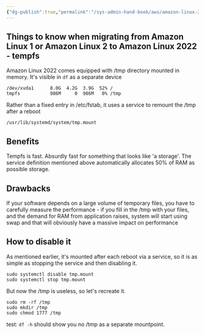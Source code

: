 ```yaml
---
{"dg-publish":true,"permalink":"/sys-admin-hand-book/aws/amazon-linux-2022-2023-tempfs-configuration/","title":"Amazon Linux 2022, 2023 tempfs configuration","tags":["aws","ec2","Linux","AmazonLinux2023","AmazonLinux2022"]}
---
```



## Things to know when migrating from Amazon Linux 1 or Amazon Linux 2 to Amazon Linux 2022 - tempfs


Amazon Linux 2022 comes equipped with /tmp directory mounted in memory.
It's visible in `df` as a separate device

```
/dev/xvda1      8.0G  4.2G  3.9G  52% /
tmpfs           986M     0  986M   0% /tmp
```

Rather than a fixed entry in /etc/fstab, it uses a service to remount the /tmp after a reboot

```
/usr/lib/systemd/system/tmp.mount
```

## Benefits

Tempfs is fast. Absurdly fast for something that looks like 'a storage'. The service definition mentioned above automatically allocates 50% of RAM as possible storage.

## Drawbacks

If your software depends on a large volume of temporary files, you have to carefully measure the performance -  if you fill in the /tmp with your files, and the demand for RAM from application raises, system will start using swap and that will obviously have a massive impact on performance

## How to disable it

As mentioned earlier, it's mounted after each reboot via a service, so it is as simple as stopping the service and then disabling it.

```
sudo systemctl disable tmp.mount
sudo systemctl stop tmp.mount
```
But now the /tmp is useless, so let's recreate it.

```
sudo rm -rf /tmp
sudo mkdir /tmp
sudo chmod 1777 /tmp
```

test:  `df -h` should show you no /tmp as a separate mountpoint.